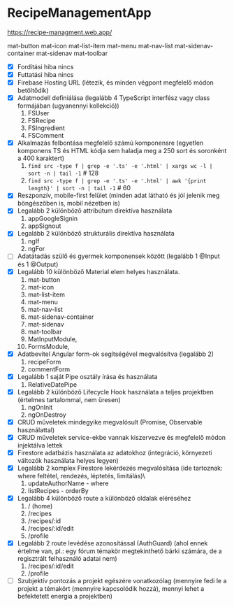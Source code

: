 # RecipeManagementApp

https://recipe-managment.web.app/

mat-button
mat-icon
mat-list-item
mat-menu
mat-nav-list
mat-sidenav-container
mat-sidenav
mat-toolbar

- [x] Fordítási hiba nincs
- [x] Futtatási hiba nincs
- [x] Firebase Hosting URL (létezik, és minden végpont megfelelő módon betöltődik)
- [x] Adatmodell definiálása (legalább 4 TypeScript interfész vagy class formájában (ugyanennyi kollekció))
  1. FSUser
  2. FSRecipe
  3. FSIngredient
  4. FSComment
- [x] Alkalmazás felbontása megfelelő számú komponensre (egyetlen komponens TS és HTML kódja sem haladja meg a 250 sort és soronként a 400 karaktert)
  1. `find src -type f | grep -e '.ts' -e '.html' | xargs wc -l | sort -n | tail -1` # 128
  2. `find src -type f | grep -e '.ts' -e '.html' | awk '{print length}' | sort -n | tail -1` # 60
- [x] Reszponzív, mobile-first felület (minden adat látható és jól jelenik meg böngészőben is, mobil nézetben is)
- [x] Legalább 2 különböző attribútum direktíva használata
  1. appGoogleSignin
  2. appSignout
- [x] Legalább 2 különböző strukturális direktíva használata
  1. ngIf
  2. ngFor
- [ ] Adatátadás szülő és gyermek komponensek között (legalább 1 @Input és 1 @Output)
- [x] Legalább 10 különböző Material elem helyes használata.
  1. mat-button
  2. mat-icon
  3. mat-list-item
  4. mat-menu
  5. mat-nav-list
  6. mat-sidenav-container
  7. mat-sidenav
  8. mat-toolbar
  9. MatInputModule,
  10. FormsModule,
- [x] Adatbevitel Angular form-ok segítségével megvalósítva (legalább 2)
  1. recipeForm
  2. commentForm
- [x] Legalább 1 saját Pipe osztály írása és használata
  1. RelativeDatePipe
- [x] Legalább 2 különböző Lifecycle Hook használata a teljes projektben (értelmes tartalommal, nem üresen)
  1. ngOnInit
  2. ngOnDestroy
- [x] CRUD műveletek mindegyike megvalósult (Promise, Observable használattal)
- [x] CRUD műveletek service-ekbe vannak kiszervezve és megfelelő módon injektálva lettek
- [x] Firestore adatbázis használata az adatokhoz (integráció, környezeti változók használata helyes legyen)
- [x] Legalább 2 komplex Firestore lekérdezés megvalósítása (ide tartoznak: where feltétel, rendezés, léptetés, limitálás)\
  1.  updateAuthorName - where
  2.  listRecipes - orderBy
- [x] Legalább 4 különböző route a különböző oldalak eléréséhez
  1. / (home)
  2. /recipes
  3. /recipes/:id
  4. /recipes/:id/edit
  5. /profile
- [x] Legalább 2 route levédése azonosítással (AuthGuard) (ahol ennek értelme van, pl.: egy fórum témakör megtekinthető bárki számára, de a regisztrált felhasználó adatai nem)
  1. /recipes/:id/edit
  2. /profile
- [ ] Szubjektív pontozás a projekt egészére vonatkozólag (mennyire fedi le a projekt a témakört (mennyire kapcsolódik hozzá), mennyi lehet a befektetett energia a projektben)
